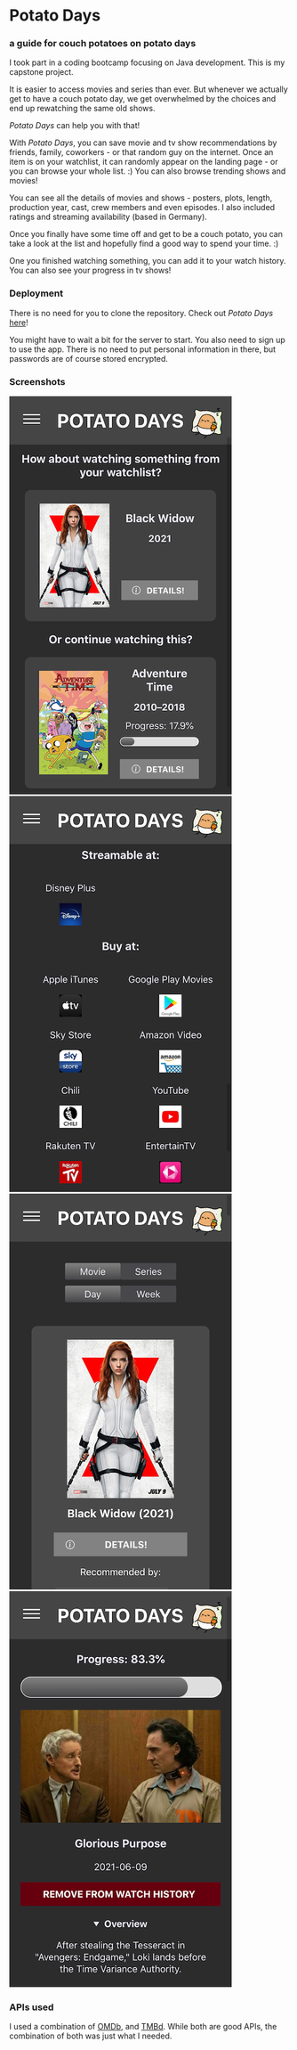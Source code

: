 # Potato Days

### a guide for couch potatoes on potato days



I took part in a coding bootcamp focusing on Java development.
This is my capstone project.

It is easier to access movies and series than ever.
But whenever we actually get to have a couch potato day, we get overwhelmed by the choices and end up rewatching the same old shows.

_Potato Days_ can help you with that!

With _Potato Days_, you can save movie and tv show recommendations by friends, family, coworkers - or that random guy on the internet.
Once an item is on your watchlist, it can randomly appear on the landing page - or you can browse your whole list. :)
You can also browse trending shows and movies!

You can see all the details of movies and shows - posters, plots, length, production year, cast, crew members and even episodes.
I also included ratings and streaming availability (based in Germany).

Once you finally have some time off and get to be a couch potato, you can take a look at the list and hopefully find a good way to spend your time. :)

One you finished watching something, you can add it to your watch history. You can also see your progress in tv shows!

### Deployment

There is no need for you to clone the repository.
Check out _Potato Days_ [here](https://potatodays.herokuapp.com/)!

You might have to wait a bit for the server to start.
You also need to sign up to use the app.
There is no need to put personal information in there, but passwords are of course stored encrypted.

### Screenshots

![screenshot1](screenshot1.png)
![screenshot2](screenshot2.png)
![screenshot3](screenshot3.png)
![screenshot4](screenshot4.png)

### APIs used

I used a combination of [OMDb](https://www.omdbapi.com/),  and [TMBd](https://https://www.themoviedb.org/). While both are good APIs, the combination of both was just what I needed.
